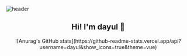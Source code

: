 ![header](https://capsule-render.vercel.app/api?type=Waving&color=auto) 
<div align=center>
   <h2>Hi! I'm dayul 👋</h2>
   ![Anurag's GitHub stats](https://github-readme-stats.vercel.app/api?username=dayul&show_icons=true&theme=vue)
</div>

<!--
**dayul/dayul** is a ✨ _special_ ✨ repository because its `README.md` (this file) appears on your GitHub profile.

Here are some ideas to get you started:

- 🔭 I’m currently working on ...
- 🌱 I’m currently learning ...
- 👯 I’m looking to collaborate on ...
- 🤔 I’m looking for help with ...
- 💬 Ask me about ...
- 📫 How to reach me: ...
- 😄 Pronouns: ...
- ⚡ Fun fact: ...
-->
